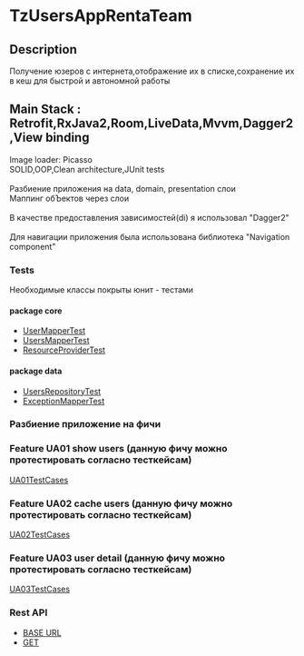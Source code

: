 # TzUsersAppRentaTeam

## Description
Получение юзеров с интернета,отображение их в списке,сохранение их в кеш для быстрой и автономной работы

## Main Stack : Retrofit,RxJava2,Room,LiveData,Mvvm,Dagger2,View binding <br/>
Image loader: Picasso <br/>
SOLID,OOP,Clean architecture,JUnit tests<br/><br/>
Разбиение приложения на data, domain, presentation слои<br/>
Маппинг обЪектов через слои<br/><br/>
В качестве предоставления зависимостей(di) я использовал "Dagger2"<br/><br />
Для навигации приложения была использована библиотека "Navigation component"

### Tests
Необходимые классы покрыты юнит - тестами

#### package core
- [UserMapperTest](https://github.com/KostyaGig/TzUsersAppRentaTeam/blob/master/app/src/test/java/com/ketodiet/plan/com/tzusersapprentateam/core/UserMapperTest.kt)<br/>
- [UsersMapperTest](https://github.com/KostyaGig/TzUsersAppRentaTeam/blob/master/app/src/test/java/com/ketodiet/plan/com/tzusersapprentateam/core/UsersMapperTest.kt)<br/>
- [ResourceProviderTest](https://github.com/KostyaGig/TzUsersAppRentaTeam/blob/master/app/src/test/java/com/ketodiet/plan/com/tzusersapprentateam/core/ResourceProviderTest.kt)<br/>

#### package data
- [UsersRepositoryTest](https://github.com/KostyaGig/TzUsersAppRentaTeam/blob/master/app/src/test/java/com/ketodiet/plan/com/tzusersapprentateam/data/UsersRepositoryTest.kt)<br/>
- [ExceptionMapperTest](https://github.com/KostyaGig/TzUsersAppRentaTeam/blob/master/app/src/test/java/com/ketodiet/plan/com/tzusersapprentateam/data/ExceptionMapperTest.kt)<br/>

### Разбиение приложение на фичи

### Feature UA01 show users (данную фичу можно протестировать согласно тесткейсам)

[UA01TestCases](https://github.com/KostyaGig/TzUsersAppRentaTeam/blob/master/app/src/main/java/com/ketodiet/plan/com/tzusersapprentateam/testcases/UA01_show_users)<br/>

### Feature UA02 cache users (данную фичу можно протестировать согласно тесткейсам)

[UA02TestCases](https://github.com/KostyaGig/TzUsersAppRentaTeam/blob/master/app/src/main/java/com/ketodiet/plan/com/tzusersapprentateam/testcases/UA02_cache_users)<br/>

### Feature UA03 user detail (данную фичу можно протестировать согласно тесткейсам)

[UA03TestCases](https://github.com/KostyaGig/TzUsersAppRentaTeam/blob/master/app/src/main/java/com/ketodiet/plan/com/tzusersapprentateam/testcases/UA03_user_detail)<br/>

### Rest API
 - [BASE URL](https://reqres.in/api/)
 - [GET](https://reqres.in/api/users)